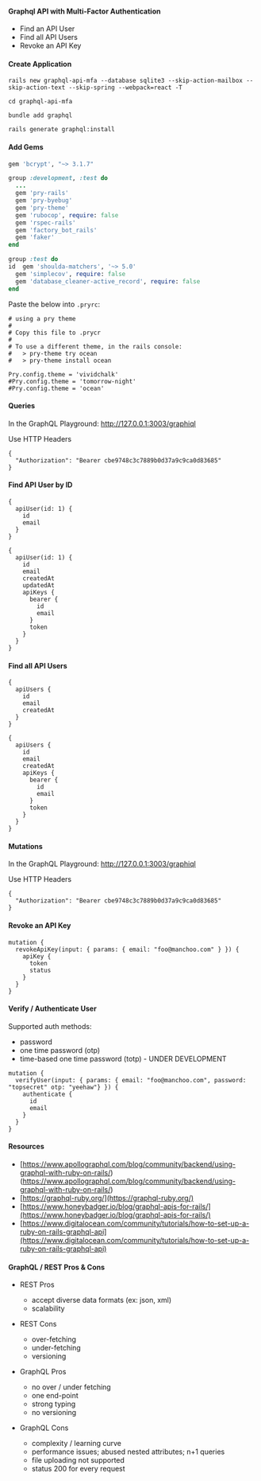 
#### Graphql API with Multi-Factor Authentication

- Find an API User
- Find all API Users
- Revoke an API Key


#### Create Application
```
rails new graphql-api-mfa --database sqlite3 --skip-action-mailbox --skip-action-text --skip-spring --webpack=react -T

cd graphql-api-mfa

bundle add graphql

rails generate graphql:install
```

#### Add Gems

```ruby
gem 'bcrypt', "~> 3.1.7"

group :development, :test do
  ...
  gem 'pry-rails'
  gem 'pry-byebug'
  gem 'pry-theme'
  gem 'rubocop', require: false
  gem 'rspec-rails'
  gem 'factory_bot_rails'
  gem 'faker'
end

group :test do
id  gem 'shoulda-matchers', '~> 5.0'
  gem 'simplecov', require: false
  gem 'database_cleaner-active_record', require: false
end
```


Paste the below into `.pryrc`:
```
# using a pry theme
#
# Copy this file to .prycr
#
# To use a different theme, in the rails console:
#   > pry-theme try ocean
#   > pry-theme install ocean

Pry.config.theme = 'vividchalk'
#Pry.config.theme = 'tomorrow-night'
#Pry.config.theme = 'ocean'
```



#### Queries
In the GraphQL Playground: http://127.0.0.1:3003/graphiql

Use HTTP Headers
```
{
  "Authorization": "Bearer cbe9748c3c7889b0d37a9c9ca0d83685"
}
```

#### Find API User by ID
```
{
  apiUser(id: 1) {
    id
    email
  } 
}
```

```
{
  apiUser(id: 1) {
    id
    email
    createdAt
    updatedAt
    apiKeys {
      bearer {
        id
        email
      }
      token
    }
  }
}
```

#### Find all API Users
```
{
  apiUsers {
    id
    email
    createdAt
  }
}
```

```
{
  apiUsers {
    id
    email
    createdAt
    apiKeys {
      bearer {
        id
        email
      }
      token
    }
  }
}
```

#### Mutations

In the GraphQL Playground: http://127.0.0.1:3003/graphiql

Use HTTP Headers
```
{
  "Authorization": "Bearer cbe9748c3c7889b0d37a9c9ca0d83685"
}
```


#### Revoke an API Key

```
mutation {
  revokeApiKey(input: { params: { email: "foo@manchoo.com" } }) {
    apiKey {
      token
      status
    }
  }
}
```


#### Verify / Authenticate User

Supported auth methods:
- password
- one time password (otp)
- time-based one time password (totp) - UNDER DEVELOPMENT

```
mutation {
  verifyUser(input: { params: { email: "foo@manchoo.com", password: "topsecret" otp: "yeehaw"} }) {
    authenticate {
      id
      email
    }
  }
}

```


#### Resources

- [https://www.apollographql.com/blog/community/backend/using-graphql-with-ruby-on-rails/)(https://www.apollographql.com/blog/community/backend/using-graphql-with-ruby-on-rails/)
- [https://graphql-ruby.org/](https://graphql-ruby.org/)
- [https://www.honeybadger.io/blog/graphql-apis-for-rails/](https://www.honeybadger.io/blog/graphql-apis-for-rails/)
- [https://www.digitalocean.com/community/tutorials/how-to-set-up-a-ruby-on-rails-graphql-api](https://www.digitalocean.com/community/tutorials/how-to-set-up-a-ruby-on-rails-graphql-api)


#### GraphQL / REST Pros & Cons


- REST Pros
  - accept diverse data formats (ex: json, xml)
  - scalability

- REST Cons
  - over-fetching
  - under-fetching
  - versioning


- GraphQL Pros
  - no over / under fetching
  - one end-point
  - strong typing
  - no versioning

- GraphQL Cons
  - complexity / learning curve
  - performance issues; abused nested attributes; n+1 queries
  - file uploading not supported
  - status 200 for every request


